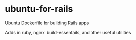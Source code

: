 # ubuntu-for-rails

Ubuntu Dockerfile for building Rails apps

Adds in ruby, nginx, build-essentails, and other useful utilities
